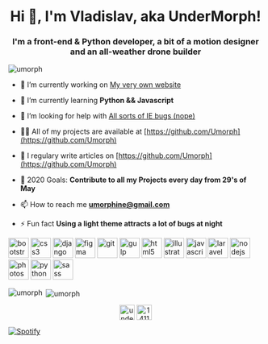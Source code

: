<h1 align="center">Hi 👋, I'm Vladislav, aka UnderMorph!</h1>
<h3 align="center">I'm a front-end & Python developer, a bit of a motion designer and an all-weather drone builder</h3>

<p align="left"> <img src="https://komarev.com/ghpvc/?username=umorph" alt="umorph" /> </p>

- 🔭 I’m currently working on [My very own website](https://umorph.github.io/fullstack-website/)

- 🌱 I’m currently learning **Python && Javascript**

- 🤝 I’m looking for help with [All sorts of IE bugs (nope)](https://github.com/Umorph)

- 👨‍💻 All of my projects are available at [https://github.com/Umorph](https://github.com/Umorph)

- 📝 I regulary write articles on [https://github.com/Umorph](https://github.com/Umorph)

- 🥅 2020 Goals: **Contribute to all my Projects every day from 29's of May**

- 📫 How to reach me **umorphine@gmail.com**

- ⚡ Fun fact **Using a light theme attracts a lot of bugs at night**

<p align="left"><img src="https://devicons.github.io/devicon/devicon.git/icons/bootstrap/bootstrap-plain.svg" alt="bootstrap" width="40" height="40"/> <img src="https://devicons.github.io/devicon/devicon.git/icons/css3/css3-original-wordmark.svg" alt="css3" width="40" height="40"/> <img src="https://devicons.github.io/devicon/devicon.git/icons/django/django-original.svg" alt="django" width="40" height="40"/> <img src="https://www.vectorlogo.zone/logos/figma/figma-icon.svg" alt="figma" width="40" height="40"/> <img src="https://www.vectorlogo.zone/logos/git-scm/git-scm-icon.svg" alt="git" width="40" height="40"/> <img src="https://devicons.github.io/devicon/devicon.git/icons/gulp/gulp-plain.svg" alt="gulp" width="40" height="40"/> <img src="https://devicons.github.io/devicon/devicon.git/icons/html5/html5-original-wordmark.svg" alt="html5" width="40" height="40"/> <img src="https://www.vectorlogo.zone/logos/adobe_illustrator/adobe_illustrator-icon.svg" alt="illustrator" width="40" height="40"/> <img src="https://devicons.github.io/devicon/devicon.git/icons/javascript/javascript-original.svg" alt="javascript" width="40" height="40"/> <img src="https://devicons.github.io/devicon/devicon.git/icons/laravel/laravel-plain-wordmark.svg" alt="laravel" width="40" height="40"/> <img src="https://devicons.github.io/devicon/devicon.git/icons/nodejs/nodejs-original-wordmark.svg" alt="nodejs" width="40" height="40"/> <img src="https://devicons.github.io/devicon/devicon.git/icons/photoshop/photoshop-plain.svg" alt="photoshop" width="40" height="40"/> <img src="https://devicons.github.io/devicon/devicon.git/icons/python/python-original.svg" alt="python" width="40" height="40"/> <img src="https://devicons.github.io/devicon/devicon.git/icons/sass/sass-original.svg" alt="sass" width="40" height="40"/></p>

<p><img align="left" src="https://github-readme-stats.vercel.app/api/top-langs/?username=umorph&layout=compact&hide=html" alt="umorph" /></p>

<p>&nbsp;<img align="center" src="https://github-readme-stats.vercel.app/api?username=umorph&show_icons=true" alt="umorph" /></p>

<p align="center">
<a href="https://codepen.io/undermorphine" target="blank"><img align="center" src="https://cdn.jsdelivr.net/npm/simple-icons@3.0.1/icons/codepen.svg" alt="undermorphine" height="30" width="30" /></a>
<a href="https://stackoverflow.com/users/14119069" target="blank"><img align="center" src="https://cdn.jsdelivr.net/npm/simple-icons@3.0.1/icons/stackoverflow.svg" alt="14119069" height="30" width="30" /></a>
</p>


[![Spotify](https://novatorem.umorph.vercel.app/api/spotify)](https://open.spotify.com/user/USER_NAME)
